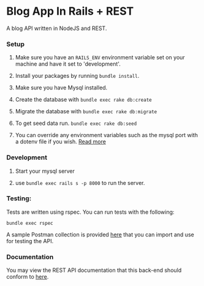 # Blog App In Rails + REST

A blog API written in NodeJS and REST.

### Setup

1. Make sure you have an `RAILS_ENV` environment variable set on your machine and have it set to 'development'.

2. Install your packages by running `bundle install`.

3. Make sure you have Mysql installed.

4. Create the database with `bundle exec rake db:create`
 
5. Migrate the database with `bundle exec rake db:migrate`

6. To get seed data run. `bundle exec rake db:seed`

7. You can override any environment variables such as the mysql port with a dotenv file if you wish. [Read more](https://github.com/bkeepers/dotenv)

### Development

1. Start your mysql server

2. use `bundle exec rails s -p 8000` to run the server.

### Testing:

Tests are written using rspec. You can run tests with the following:

  	bundle exec rspec

A sample Postman collection is provided [here](../api-resources/rest/blog-app-rest.json.postman_collection) that you can import and use for testing the API.

### Documentation

You may view the REST API documentation that this back-end should conform to [here](https://rawgit.com/chiedolabs/blog-app-in-many-stacks/master/back-ends/api-resources/rest/build/index.html).